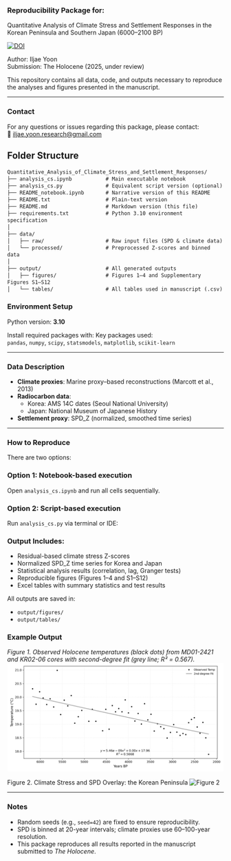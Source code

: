 ### Reproducibility Package for:
Quantitative Analysis of Climate Stress and Settlement Responses in the Korean Peninsula and Southern Japan (6000–2100 BP)

[![DOI](https://zenodo.org/badge/DOI/10.5281/zenodo.16732323.svg)](https://doi.org/10.5281/zenodo.16732323)

Author: Iljae Yoon  
Submission: The Holocene (2025, under review)

This repository contains all data, code, and outputs necessary to reproduce the analyses and figures presented in the manuscript.

---

### Contact

For any questions or issues regarding this package, please contact:  
📧 iljae.yoon.research@gmail.com


## Folder Structure

```
Quantitative_Analysis_of_Climate_Stress_and_Settlement_Responses/
├── analysis_cs.ipynb           # Main executable notebook
├── analysis_cs.py              # Equivalent script version (optional)
├── README_notebook.ipynb       # Narrative version of this README
├── README.txt                  # Plain-text version
├── README.md                   # Markdown version (this file)
├── requirements.txt            # Python 3.10 environment specification
│
├── data/
│   ├── raw/                    # Raw input files (SPD & climate data)
│   └── processed/              # Preprocessed Z-scores and binned data
│
├── output/                     # All generated outputs
│   ├── figures/                # Figures 1–4 and Supplementary Figures S1–S12
│   └── tables/                 # All tables used in manuscript (.csv)
```

### Environment Setup

Python version: **3.10**

Install required packages with:
Key packages used:  
`pandas`, `numpy`, `scipy`, `statsmodels`, `matplotlib`, `scikit-learn`

---

### Data Description

- **Climate proxies**: Marine proxy–based reconstructions (Marcott et al., 2013)  
- **Radiocarbon data**:  
  - Korea: AMS 14C dates (Seoul National University)  
  - Japan: National Museum of Japanese History  
- **Settlement proxy**: SPD_Z (normalized, smoothed time series)

---

### How to Reproduce

There are two options:

### Option 1: Notebook-based execution  
Open `analysis_cs.ipynb` and run all cells sequentially.

### Option 2: Script-based execution  
Run `analysis_cs.py` via terminal or IDE:

### Output Includes:

- Residual-based climate stress Z-scores  
- Normalized SPD_Z time series for Korea and Japan  
- Statistical analysis results (correlation, lag, Granger tests)  
- Reproducible figures (Figures 1–4 and S1–S12)  
- Excel tables with summary statistics and test results  

All outputs are saved in:  
- `output/figures/`  
- `output/tables/`

### Example Output
_Figure 1. Observed Holocene temperatures (black dots) from MD01-2421 and KR02-06 cores with second-degree fit (grey line; R² = 0.567)._
![Figure 1](output/figures/fig1_temperature_regression_korea.png)

Figure 2. Climate Stress and SPD Overlay: the Korean Peninsula
![Figure 2](output/figures/figure2.png)

---

### Notes

- Random seeds (e.g., `seed=42`) are fixed to ensure reproducibility.  
- SPD is binned at 20-year intervals; climate proxies use 60–100-year resolution.  
- This package reproduces all results reported in the manuscript submitted to *The Holocene*.  
